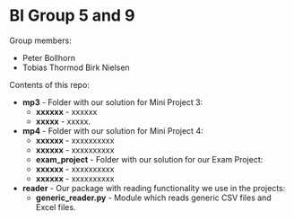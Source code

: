 # BI Group 5 and 9

Group members:
- Peter Bollhorn
- Tobias Thormod Birk Nielsen

Contents of this repo:
- **mp3** - Folder with our solution for Mini Project 3:
  - **xxxxxx** - xxxxxx
  - **xxxxx** - xxxxx.
- **mp4** - Folder with our solution for Mini Project 4:
  - **xxxxxx** - xxxxxxxxxx
  - **xxxxxx** - xxxxxxxxxx
  - **exam_project** - Folder with our solution for our Exam Project:
  - **xxxxxx** - xxxxxxxxxx
  - **xxxxxx** - xxxxxxxxxx
- **reader** - Our package with reading functionality we use in the projects:
  - **generic_reader.py** - Module which reads generic CSV files and Excel files.